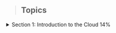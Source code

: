 > ## Topics

<details>
  <summary> Section 1: Introduction to the Cloud 14%</summary>
  <h3> <strong> 1- Define ‘the cloud’ and why people use it </h3>

In The Cloud, you should have learned:

        •	Cloud computing is on-demand network access to shared resources.
        •	The cloud deployment models are public, private, and hybrid.
    
</br>

In Characteristics and Benefits of Cloud Computing, you should have learned:

        •	The five characteristics of cloud computing are on-demand self-service, broad network access, resource pooling, rapid elasticity, and measured service.
        •	One of the benefits of cloud computing is cost-effectiveness.
        •	It is also efficient and flexible since there are prebuilt tools and storage options available for the clients. Cloud computing allows users to collaborate and quickly get their products out to the public.
        •	Concepts like virtual private cloud, encryption, and API keys can ensure data is secure. Data loss does not occur because of backups in the cloud.
    
<ul> Q1: What is cloud computing?
  <li> A marketing term invented by Amazon Web </li>
  <li> Salesforce applications hosted in a remoted data center </li>
  <li> On-demand network access to shared resources </li>
  <li> A hardware server divided into multiple virtual servers </li>
</ul>
<details>
  <summary> Answer </summary>
  On-demand network access to shared resources
</details>

<ul> Q2: On-demand self-service, broad network access, resource pooling, rapid elasticity, and measured services are considered which of the following?
  <li> The characteristics of a service provider according to IBV </li>
  <li> The characteristics of compute options according to Gartner </li>
  <li> The characteristics of deployment models according to ITG </li>
  <li> The characteristics of the cloud computing according to NIST </li>

</ul>
<details>
  <summary> Answer </summary>
  The characteristics of the cloud computing according to NIST
</details>


